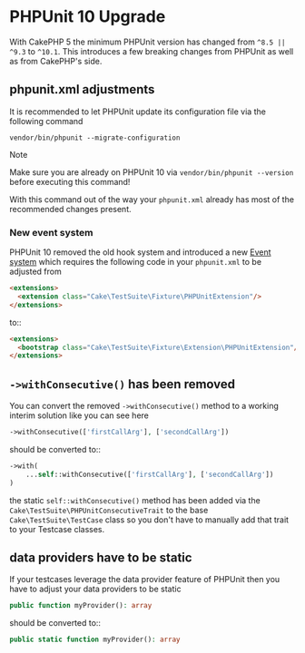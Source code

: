 # PHPUnit 10 Upgrade

With CakePHP 5 the minimum PHPUnit version has changed from `^8.5 || ^9.3` to `^10.1`.
This introduces a few breaking changes from PHPUnit as well as from CakePHP's side.

## phpunit.xml adjustments

It is recommended to let PHPUnit update its configuration file via the following command

```
vendor/bin/phpunit --migrate-configuration

```

> [!NOTE]
> Make sure you are already on PHPUnit 10 via `vendor/bin/phpunit --version` before executing this command!
>

With this command out of the way your `phpunit.xml` already has most of the recommended changes present.

### New event system

PHPUnit 10 removed the old hook system and introduced a new [Event system](https://docs.phpunit.de/en/10.5/extending-phpunit.html#extending-the-test-runner)
which requires the following code in your `phpunit.xml` to be adjusted from

```html
<extensions>
  <extension class="Cake\TestSuite\Fixture\PHPUnitExtension"/>
</extensions>

```

to::

```html
<extensions>
  <bootstrap class="Cake\TestSuite\Fixture\Extension\PHPUnitExtension"/>
</extensions>

```

## `->withConsecutive()` has been removed

You can convert the removed `->withConsecutive()` method to a
working interim solution like you can see here

```php
->withConsecutive(['firstCallArg'], ['secondCallArg'])

```

should be converted to::

```php
->with(
    ...self::withConsecutive(['firstCallArg'], ['secondCallArg'])
)

```

the static `self::withConsecutive()` method has been added via the `Cake\TestSuite\PHPUnitConsecutiveTrait`
to the base `Cake\TestSuite\TestCase` class so you don't have to manually add that trait to your Testcase classes.

## data providers have to be static

If your testcases leverage the data provider feature of PHPUnit then
you have to adjust your data providers to be static

```php
public function myProvider(): array

```

should be converted to::

```php
public static function myProvider(): array

```
